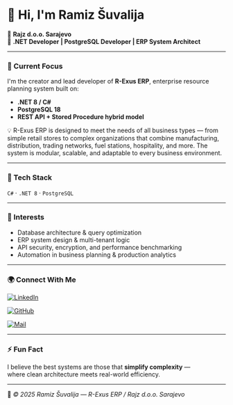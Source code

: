 # 👋 Hi, I'm **Ramiz Šuvalija**

💼 **Rajz d.o.o. Sarajevo**  
🧠 **.NET Developer | PostgreSQL Developer | ERP System Architect**

---

### 🚀 Current Focus
I'm the creator and lead developer of **R-Exus ERP**, enterprise resource planning system built on:
- **.NET 8 / C#**
- **PostgreSQL 18**
- **REST API + Stored Procedure hybrid model**

💡 R-Exus ERP is designed to meet the needs of all business types — from simple retail stores to complex organizations that combine manufacturing, distribution, trading networks, fuel stations, hospitality, and more.
The system is modular, scalable, and adaptable to every business environment.

---

### 🧩 Tech Stack
`C#` · `.NET 8`  ·  `PostgreSQL`

---

### 🧠 Interests
- Database architecture & query optimization  
- ERP system design & multi-tenant logic  
- API security, encryption, and performance benchmarking  
- Automation in business planning & production analytics  

---

### 🌍 Connect With Me
[![LinkedIn](https://img.shields.io/badge/LinkedIn-0077B5?style=for-the-badge&logo=linkedin&logoColor=white)]([https://linkedin.com/in/ramizsuvalija](https://www.linkedin.com/in/ramiz-šuvalija-9357a4202))

[![GitHub](https://img.shields.io/badge/GitHub-333?style=for-the-badge&logo=github&logoColor=white)](https://github.com/rrrapce)

[![Mail](https://img.shields.io/badge/Email-ramiz@rajz.ba-blue?style=for-the-badge&logo=gmail&logoColor=white)](mailto:ramiz@rajz.ba)

---

### ⚡ Fun Fact
I believe the best systems are those that **simplify complexity** —  
where clean architecture meets real-world efficiency.

---

📝 *© 2025 Ramiz Šuvalija — R-Exus ERP / Rajz d.o.o. Sarajevo*
